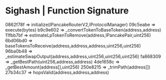 # Sighash | Function Signature

0862f78f => initialize(IPancakeRouterV2,IProtocolManager)
09c5eabe => execute(bytes)
b9c9e602 => \_convertTokenToBaseToken(address,address)
11fbb7bf => estimateLpTokenToRemove(address,IPancakePair,uint256)
6bd06bd0 => baseTokensToReceive(address,address,address,uint256,uint256)
96ba0b48 => \_estimateSwapOutput(address,address,uint256,uint256,uint256)
fa868309 => \_getBestPath(uint256,address,address)
4de1658c => \_getBestAmount(address[],uint256)
250e8215 => \_trimPath(address[])
27b34c37 => hopsValid(address,address,address)
